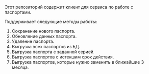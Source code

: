 Этот репозиторий содержит клиент для сервиса по работе с паспортами.

Поддерживает следующие методы работы:
1. Сохранение нового паспорта.
2. Обновление данных паспорта.
3. Удаление паспорта.
4. Выгрузка всех паспортов из БД.
5. Выгрузка паспорта с заданной серией.
6. Выгрузка паспортов с истекшим срок действия.
7. Выгрузка паспортов, которые нужно заменить в ближайшие 3 месяца.